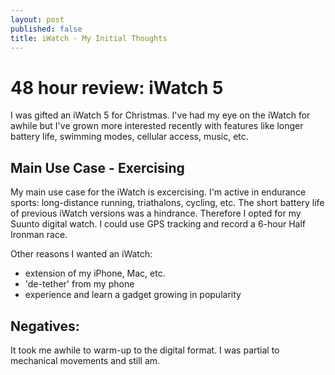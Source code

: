 ```yaml
---
layout: post
published: false
title: iWatch - My Initial Thoughts
---
```

# 48 hour review: iWatch 5

I was gifted an iWatch 5 for Christmas. I've had my eye on the iWatch for awhile but I've grown more interested recently with features like longer battery life, swimming modes, cellular access, music, etc.

## Main Use Case - Exercising

My main use case for the iWatch is excercising. I'm active in endurance sports: long-distance running, triathalons, cycling, etc. The short battery life of previous iWatch versions was a hindrance. Therefore I opted for my Suunto digital watch. I could use GPS tracking and record a 6-hour Half Ironman race.

Other reasons I wanted an iWatch:

- extension of my iPhone, Mac, etc.
- 'de-tether' from my phone
- experience and learn a gadget growing in popularity

## Negatives:

It took me awhile to warm-up to the digital format. I was partial to mechanical movements and still am.  



